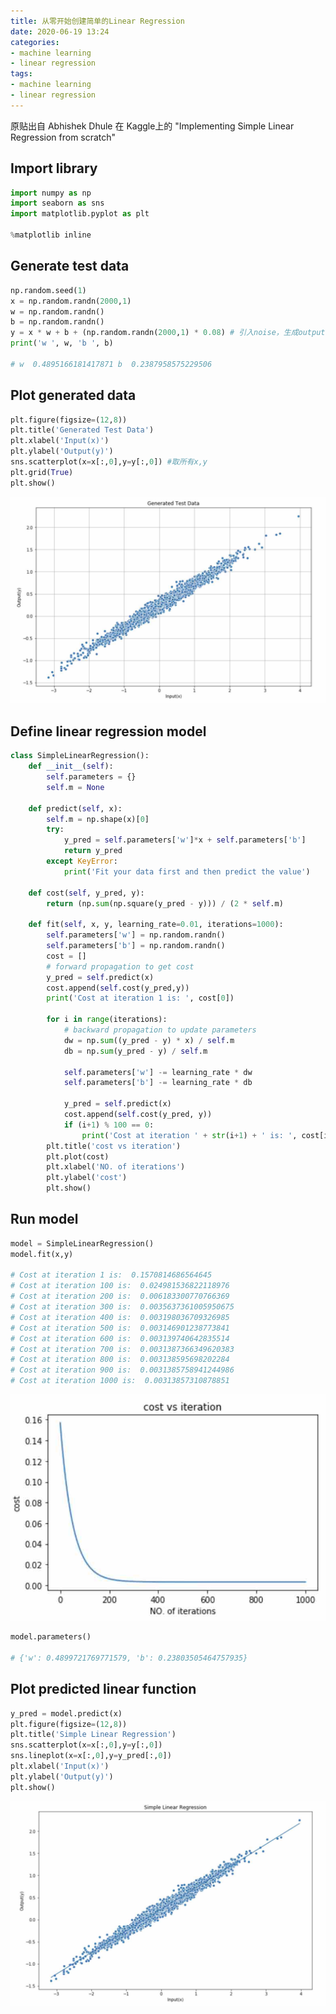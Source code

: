 ```yaml
---
title: 从零开始创建简单的Linear Regression 
date: 2020-06-19 13:24
categories:
- machine learning
- linear regression
tags: 
- machine learning
- linear regression
---
```

原贴出自 Abhishek Dhule 在 Kaggle上的 "Implementing Simple Linear Regression from scratch"

## Import library

```python
import numpy as np
import seaborn as sns
import matplotlib.pyplot as plt

%matplotlib inline
```

## Generate test data

```python
np.random.seed(1)
x = np.random.randn(2000,1)
w = np.random.randn()
b = np.random.randn()
y = x * w + b + (np.random.randn(2000,1) * 0.08) # 引入noise，生成output data set
print('w ', w, 'b ', b)

# w  0.4895166181417871 b  0.2387958575229506
```

## Plot generated data

```python
plt.figure(figsize=(12,8))
plt.title('Generated Test Data')
plt.xlabel('Input(x)')
plt.ylabel('Output(y)')
sns.scatterplot(x=x[:,0],y=y[:,0]) #取所有x,y
plt.grid(True)
plt.show()
```

![generated test data](/assets/images/ml_simple_linear_regression/test_data.jpg)

## Define linear regression model

```python
class SimpleLinearRegression():
    def __init__(self):
        self.parameters = {}
        self.m = None

    def predict(self, x):
        self.m = np.shape(x)[0]
        try:
            y_pred = self.parameters['w']*x + self.parameters['b']
            return y_pred
        except KeyError:
            print('Fit your data first and then predict the value')

    def cost(self, y_pred, y):
        return (np.sum(np.square(y_pred - y))) / (2 * self.m)

    def fit(self, x, y, learning_rate=0.01, iterations=1000):
        self.parameters['w'] = np.random.randn()
        self.parameters['b'] = np.random.randn()
        cost = []
        # forward propagation to get cost
        y_pred = self.predict(x)
        cost.append(self.cost(y_pred,y))
        print('Cost at iteration 1 is: ', cost[0])

        for i in range(iterations):
            # backward propagation to update parameters
            dw = np.sum((y_pred - y) * x) / self.m
            db = np.sum(y_pred - y) / self.m

            self.parameters['w'] -= learning_rate * dw
            self.parameters['b'] -= learning_rate * db

            y_pred = self.predict(x)
            cost.append(self.cost(y_pred, y))
            if (i+1) % 100 == 0:
                print('Cost at iteration ' + str(i+1) + ' is: ', cost[i])
        plt.title('cost vs iteration')
        plt.plot(cost)
        plt.xlabel('NO. of iterations')
        plt.ylabel('cost')
        plt.show()
```

## Run model

```python
model = SimpleLinearRegression()
model.fit(x,y)

# Cost at iteration 1 is:  0.1570814686564645
# Cost at iteration 100 is:  0.024981536822118976
# Cost at iteration 200 is:  0.006183300770766369
# Cost at iteration 300 is:  0.0035637361005950675
# Cost at iteration 400 is:  0.003198036709326985
# Cost at iteration 500 is:  0.003146901238773841
# Cost at iteration 600 is:  0.003139740642835514
# Cost at iteration 700 is:  0.0031387366349620383
# Cost at iteration 800 is:  0.003138595698202284
# Cost at iteration 900 is:  0.0031385758941244986
# Cost at iteration 1000 is:  0.00313857310878851
```

![cost_vs_iteration](/assets/images/ml_simple_linear_regression/cost.jpg)

```python
model.parameters()

# {'w': 0.4899721769771579, 'b': 0.23803505464757935}
```

## Plot predicted linear function

```python
y_pred = model.predict(x)
plt.figure(figsize=(12,8))
plt.title('Simple Linear Regression')
sns.scatterplot(x=x[:,0],y=y[:,0])
sns.lineplot(x=x[:,0],y=y_pred[:,0])
plt.xlabel('Input(x)')
plt.ylabel('Output(y)')
plt.show()
```

![prediction](/assets/images/ml_simple_linear_regression/prediction.jpg)
